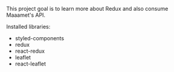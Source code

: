 This project goal is to learn more about Redux and also consume Maaamet's API.

Installed libraries:

- styled-components
- redux
- react-redux
- leaflet
- react-leaflet
